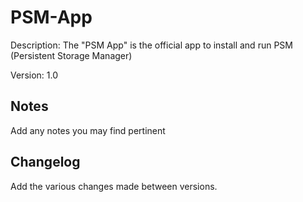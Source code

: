 PSM-App
=======
Description: The "PSM App" is the official app to install and run PSM (Persistent Storage Manager)

Version: 1.0

Notes
----
Add any notes you may find pertinent 

Changelog
----
Add the various changes made between versions.
